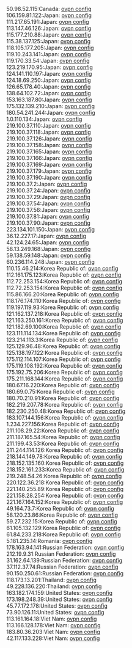 50.98.52.115:Canada: [ovpn config](vpn/50_98_52_115.ovpn)  
106.159.81.122:Japan: [ovpn config](vpn/106_159_81_122.ovpn)  
111.217.65.191:Japan: [ovpn config](vpn/111_217_65_191.ovpn)  
113.147.46.126:Japan: [ovpn config](vpn/113_147_46_126.ovpn)  
115.177.210.88:Japan: [ovpn config](vpn/115_177_210_88.ovpn)  
115.38.137.125:Japan: [ovpn config](vpn/115_38_137_125.ovpn)  
118.105.177.205:Japan: [ovpn config](vpn/118_105_177_205.ovpn)  
119.10.243.141:Japan: [ovpn config](vpn/119_10_243_141.ovpn)  
119.170.33.54:Japan: [ovpn config](vpn/119_170_33_54.ovpn)  
123.219.170.95:Japan: [ovpn config](vpn/123_219_170_95.ovpn)  
124.141.110.197:Japan: [ovpn config](vpn/124_141_110_197.ovpn)  
124.18.69.250:Japan: [ovpn config](vpn/124_18_69_250.ovpn)  
126.65.178.40:Japan: [ovpn config](vpn/126_65_178_40.ovpn)  
138.64.102.72:Japan: [ovpn config](vpn/138_64_102_72.ovpn)  
153.163.187.80:Japan: [ovpn config](vpn/153_163_187_80.ovpn)  
175.132.139.210:Japan: [ovpn config](vpn/175_132_139_210.ovpn)  
180.54.241.244:Japan: [ovpn config](vpn/180_54_241_244.ovpn)  
1.0.110.134:Japan: [ovpn config](vpn/1_0_110_134.ovpn)  
219.100.37.110:Japan: [ovpn config](vpn/219_100_37_110.ovpn)  
219.100.37.118:Japan: [ovpn config](vpn/219_100_37_118.ovpn)  
219.100.37.126:Japan: [ovpn config](vpn/219_100_37_126.ovpn)  
219.100.37.158:Japan: [ovpn config](vpn/219_100_37_158.ovpn)  
219.100.37.165:Japan: [ovpn config](vpn/219_100_37_165.ovpn)  
219.100.37.166:Japan: [ovpn config](vpn/219_100_37_166.ovpn)  
219.100.37.169:Japan: [ovpn config](vpn/219_100_37_169.ovpn)  
219.100.37.179:Japan: [ovpn config](vpn/219_100_37_179.ovpn)  
219.100.37.190:Japan: [ovpn config](vpn/219_100_37_190.ovpn)  
219.100.37.2:Japan: [ovpn config](vpn/219_100_37_2.ovpn)  
219.100.37.24:Japan: [ovpn config](vpn/219_100_37_24.ovpn)  
219.100.37.29:Japan: [ovpn config](vpn/219_100_37_29.ovpn)  
219.100.37.54:Japan: [ovpn config](vpn/219_100_37_54.ovpn)  
219.100.37.56:Japan: [ovpn config](vpn/219_100_37_56.ovpn)  
219.100.37.81:Japan: [ovpn config](vpn/219_100_37_81.ovpn)  
219.100.37.90:Japan: [ovpn config](vpn/219_100_37_90.ovpn)  
223.134.101.150:Japan: [ovpn config](vpn/223_134_101_150.ovpn)  
36.12.227.17:Japan: [ovpn config](vpn/36_12_227_17.ovpn)  
42.124.24.65:Japan: [ovpn config](vpn/42_124_24_65.ovpn)  
58.13.249.168:Japan: [ovpn config](vpn/58_13_249_168.ovpn)  
59.138.59.148:Japan: [ovpn config](vpn/59_138_59_148.ovpn)  
60.236.114.248:Japan: [ovpn config](vpn/60_236_114_248.ovpn)  
110.15.46.214:Korea Republic of: [ovpn config](vpn/110_15_46_214.ovpn)  
112.161.175.123:Korea Republic of: [ovpn config](vpn/112_161_175_123.ovpn)  
112.72.253.154:Korea Republic of: [ovpn config](vpn/112_72_253_154.ovpn)  
112.72.253.154:Korea Republic of: [ovpn config](vpn/112_72_253_154.ovpn)  
115.86.166.20:Korea Republic of: [ovpn config](vpn/115_86_166_20.ovpn)  
118.176.174.110:Korea Republic of: [ovpn config](vpn/118_176_174_110.ovpn)  
119.197.119.93:Korea Republic of: [ovpn config](vpn/119_197_119_93.ovpn)  
121.162.137.218:Korea Republic of: [ovpn config](vpn/121_162_137_218.ovpn)  
121.163.250.161:Korea Republic of: [ovpn config](vpn/121_163_250_161.ovpn)  
121.182.69.100:Korea Republic of: [ovpn config](vpn/121_182_69_100.ovpn)  
123.111.114.134:Korea Republic of: [ovpn config](vpn/123_111_114_134.ovpn)  
123.214.113.3:Korea Republic of: [ovpn config](vpn/123_214_113_3.ovpn)  
125.129.96.48:Korea Republic of: [ovpn config](vpn/125_129_96_48.ovpn)  
125.138.197.122:Korea Republic of: [ovpn config](vpn/125_138_197_122.ovpn)  
175.112.114.107:Korea Republic of: [ovpn config](vpn/175_112_114_107.ovpn)  
175.119.108.192:Korea Republic of: [ovpn config](vpn/175_119_108_192.ovpn)  
175.192.75.206:Korea Republic of: [ovpn config](vpn/175_192_75_206.ovpn)  
175.211.168.144:Korea Republic of: [ovpn config](vpn/175_211_168_144.ovpn)  
180.67.16.220:Korea Republic of: [ovpn config](vpn/180_67_16_220.ovpn)  
180.69.0.75:Korea Republic of: [ovpn config](vpn/180_69_0_75.ovpn)  
180.70.210.91:Korea Republic of: [ovpn config](vpn/180_70_210_91.ovpn)  
182.219.207.78:Korea Republic of: [ovpn config](vpn/182_219_207_78.ovpn)  
182.230.250.48:Korea Republic of: [ovpn config](vpn/182_230_250_48.ovpn)  
183.107.144.156:Korea Republic of: [ovpn config](vpn/183_107_144_156.ovpn)  
1.234.227.156:Korea Republic of: [ovpn config](vpn/1_234_227_156.ovpn)  
211.108.29.22:Korea Republic of: [ovpn config](vpn/211_108_29_22.ovpn)  
211.187.165.54:Korea Republic of: [ovpn config](vpn/211_187_165_54.ovpn)  
211.199.43.53:Korea Republic of: [ovpn config](vpn/211_199_43_53.ovpn)  
211.244.114.126:Korea Republic of: [ovpn config](vpn/211_244_114_126.ovpn)  
218.144.149.78:Korea Republic of: [ovpn config](vpn/218_144_149_78.ovpn)  
218.152.135.160:Korea Republic of: [ovpn config](vpn/218_152_135_160.ovpn)  
218.152.161.233:Korea Republic of: [ovpn config](vpn/218_152_161_233.ovpn)  
219.248.54.26:Korea Republic of: [ovpn config](vpn/219_248_54_26.ovpn)  
220.122.36.218:Korea Republic of: [ovpn config](vpn/220_122_36_218.ovpn)  
221.140.255.89:Korea Republic of: [ovpn config](vpn/221_140_255_89.ovpn)  
221.158.28.254:Korea Republic of: [ovpn config](vpn/221_158_28_254.ovpn)  
221.167.164.152:Korea Republic of: [ovpn config](vpn/221_167_164_152.ovpn)  
49.164.73.7:Korea Republic of: [ovpn config](vpn/49_164_73_7.ovpn)  
58.120.23.86:Korea Republic of: [ovpn config](vpn/58_120_23_86.ovpn)  
59.27.232.15:Korea Republic of: [ovpn config](vpn/59_27_232_15.ovpn)  
61.105.132.129:Korea Republic of: [ovpn config](vpn/61_105_132_129.ovpn)  
61.84.233.218:Korea Republic of: [ovpn config](vpn/61_84_233_218.ovpn)  
5.181.235.14:Romania: [ovpn config](vpn/5_181_235_14.ovpn)  
178.163.94.141:Russian Federation: [ovpn config](vpn/178_163_94_141.ovpn)  
212.19.9.31:Russian Federation: [ovpn config](vpn/212_19_9_31.ovpn)  
31.162.64.139:Russian Federation: [ovpn config](vpn/31_162_64_139.ovpn)  
37.112.37.74:Russian Federation: [ovpn config](vpn/37_112_37_74.ovpn)  
90.150.250.61:Russian Federation: [ovpn config](vpn/90_150_250_61.ovpn)  
118.173.13.201:Thailand: [ovpn config](vpn/118_173_13_201.ovpn)  
49.228.136.220:Thailand: [ovpn config](vpn/49_228_136_220.ovpn)  
163.182.174.159:United States: [ovpn config](vpn/163_182_174_159.ovpn)  
173.198.248.39:United States: [ovpn config](vpn/173_198_248_39.ovpn)  
45.77.172.178:United States: [ovpn config](vpn/45_77_172_178.ovpn)  
73.90.126.11:United States: [ovpn config](vpn/73_90_126_11.ovpn)  
113.161.164.18:Viet Nam: [ovpn config](vpn/113_161_164_18.ovpn)  
113.166.128.178:Viet Nam: [ovpn config](vpn/113_166_128_178.ovpn)  
183.80.36.203:Viet Nam: [ovpn config](vpn/183_80_36_203.ovpn)  
42.117.133.228:Viet Nam: [ovpn config](vpn/42_117_133_228.ovpn)  
